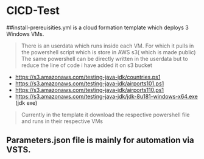 # CICD-Test
##install-prereuisities.yml  is a cloud formation template which deploys 3 Windows VMs. 
> There is an userdata which runs inside each VM. For which it pulls in the powershell script which is store in AWS s3( which is made public)
> The same powershell can be directly written in the userdata but to reduce the line of code i have added it on s3 bucket
  * https://s3.amazonaws.com/testing-java-jdk/countries.ps1
  * https://s3.amazonaws.com/testing-java-jdk/airports101.ps1
  * https://s3.amazonaws.com/testing-java-jdk/airports110.ps1
  * https://s3.amazonaws.com/testing-java-jdk/jdk-8u181-windows-x64.exe (jdk exe)
> Currently in the template it download the respective powershell file and runs in their respective VMs
## Parameters.json file is mainly for automation via VSTS.
